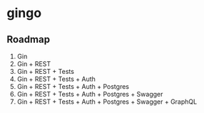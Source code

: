 # gingo

## Roadmap

1. Gin
2. Gin + REST
3. Gin + REST + Tests
4. Gin + REST + Tests + Auth
5. Gin + REST + Tests + Auth + Postgres
6. Gin + REST + Tests + Auth + Postgres + Swagger
7. Gin + REST + Tests + Auth + Postgres + Swagger + GraphQL

<!-- gin swagger -->
